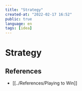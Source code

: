 ```yaml
---
title: "Strategy"
created-at: "2022-02-17 16:52"
public: true
language: en
tags: [idea]
---
```


# Strategy

## References

- [[../References/Playing to Win]]
